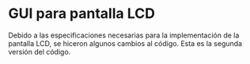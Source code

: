 # GUI para pantalla LCD

Debido a las especificaciones necesarias para la implementación de la pantalla LCD, se hiceron algunos cambios al código. Esta es la segunda versión del código.
